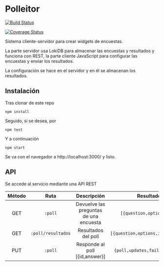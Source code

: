# Polleitor

[![Build Status](https://travis-ci.org/oslugr/polleitor.svg?branch=master)](https://travis-ci.org/oslugr/polleitor)

[![Coverage Status](https://coveralls.io/repos/github/oslugr/polleitor/badge.svg?branch=master)](https://coveralls.io/github/oslugr/polleitor?branch=master)

Sistema cliente-servidor para crear widgets de encuestas.

La parte servidor usa LokiDB para almacenar las encuestas y
resultados y funciona con REST, la parte cliente JavaScript para
configurar las encuestas y enviar los resultados.

La configuración se hace en el servidor y en él se almacenan los
resultados.

## Instalación

Tras clonar de este repo

	npm install

Seguido, si se desea, por

	npm test

Y a continuación

	npm start

Se va con el navegador a http://localhost:3000/ y listo.


## API

Se accede al servicio mediante una API REST

| **Método** | **Ruta**           | **Descripción**                        | **Resultado**                  |
|:----------:|:------------------:|:--------------------------------------:|:------------------------------:|
| GET        |`:poll`             | Devuelve las preguntas de una encuesta |`[{question,options,id}]`       |
| GET        |`:poll/resultados`  | Resultados del poll                    |`[{question,options,id,answers}]`|
| PUT       |`:poll`             | Responde al poll [{id,answer}]         |`{poll,updates,failedUpdates}`  |


